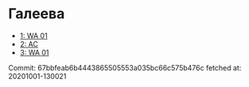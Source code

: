 # Галеева
- [1: WA 01](1.md)
- [2: AC](2.md)
- [3: WA 01](3.md)

Commit: 67bbfeab6b4443865505553a035bc66c575b476c
 fetched at: 20201001-130021
